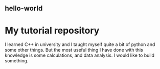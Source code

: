 ## hello-world
# My tutorial repository

I learned C++ in university and I taught myself quite a bit of python and some other things. But the most useful thing I have done with this knowledge is some calculations, and data analysis. I would like to build something.

